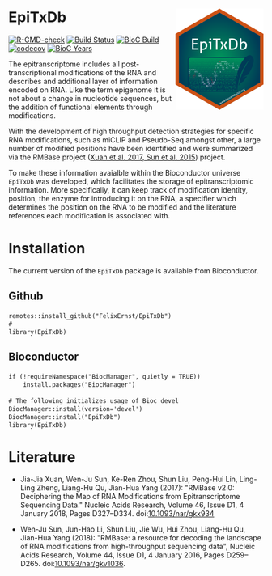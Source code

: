 # EpiTxDb <img src="https://raw.githubusercontent.com/Bioconductor/BiocStickers/master/EpiTxDb/EpiTxDb.png" height="200" align="right">

<!-- badges: start -->
[![R-CMD-check](https://github.com/FelixErnst/EpiTxDb/workflows/R-CMD-check/badge.svg)](https://github.com/FelixErnst/EpiTxDb/actions/)
[![Build Status](https://travis-ci.com/FelixErnst/EpiTxDb.svg?branch=master)](https://travis-ci.com/FelixErnst/EpiTxDb)
[![BioC Build](https://bioconductor.org/shields/build/devel/bioc/EpiTxDb.svg)](http://bioconductor.org/checkResults/devel/bioc-LATEST/EpiTxDb/)
[![codecov](https://codecov.io/gh/FelixErnst/EpiTxDb/branch/master/graph/badge.svg)](https://codecov.io/gh/FelixErnst/EpiTxDb)
[![BioC Years](https://bioconductor.org/shields/years-in-bioc/EpiTxDb.svg)](https://doi.org/doi:10.18129/B9.bioc.EpiTxDb)
<!-- badges: end -->


The epitranscriptome includes all post-transcriptional modifications of the RNA
and describes and additional layer of information encoded on RNA. Like the term
epigenome it is not about a change in nucleotide sequences, but the addition of
functional elements through modifications.

With the development of high throughput detection strategies for specific RNA
modifications, such as miCLIP and Pseudo-Seq amongst other, a large number of
modified positions have been identified and were summarized via the RMBase 
project ([Xuan et al. 2017, Sun et al. 2015](#Literature)) project.

To make these information avaialble within the Bioconductor universe `EpiTxDb`
was developed, which facilitates the storage of epitranscriptomic information.
More specifically, it can keep track of modification identity, position, the
enzyme for introducing it on the RNA, a specifier which determines the position
on the RNA to be modified and the literature references each modification is
associated with.

# Installation

The current version of the `EpiTxDb` package is available from Bioconductor.

## Github

```
remotes::install_github("FelixErnst/EpiTxDb")
#
library(EpiTxDb)
```

## Bioconductor

```
if (!requireNamespace("BiocManager", quietly = TRUE))
    install.packages("BiocManager")

# The following initializes usage of Bioc devel
BiocManager::install(version='devel')
BiocManager::install("EpiTxDb")
library(EpiTxDb)
```

# Literature

- Jia-Jia Xuan, Wen-Ju Sun, Ke-Ren Zhou, Shun Liu, Peng-Hui Lin, Ling-Ling
Zheng, Liang-Hu Qu, Jian-Hua Yang (2017): "RMBase v2.0: Deciphering the Map of
RNA Modifications from Epitranscriptome Sequencing Data." Nucleic Acids
Research, Volume 46, Issue D1, 4 January 2018, Pages D327–D334.
doi:[10.1093/nar/gkx934](https://doi.org/10.1093/nar/gkx934)

- Wen-Ju Sun, Jun-Hao Li, Shun Liu, Jie Wu, Hui Zhou, Liang-Hu Qu, Jian-Hua Yang
(2018): "RMBase: a resource for decoding the landscape of RNA modifications from
high-throughput sequencing data", Nucleic Acids Research, Volume 44, Issue D1, 4
January 2016, Pages D259–D265.
doi:[10.1093/nar/gkv1036](https://doi.org/10.1093/nar/gkv1036).
